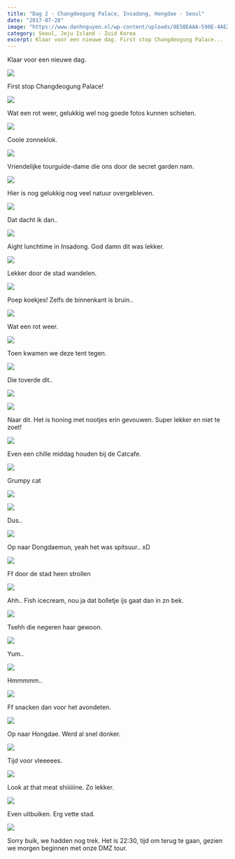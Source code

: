 ```yaml
---
title: "Dag 2 - Changdeogung Palace, Insadong, Hongdae - Seoul"
date: "2017-07-28"
image: "https://www.danhnguyen.nl/wp-content/uploads/8E50EAAA-590E-4AE2-9A6C-543B6DDAF0EE.jpg"
category: Seoul, Jeju Island - Zuid Korea
excerpt: Klaar voor een nieuwe dag. First stop Changdeogung Palace...
---
```


Klaar voor een nieuwe dag.

![](https://www.danhnguyen.nl/wp-content/uploads/BC022346-572E-4032-964A-CF77E55F53B5-700x394.jpg)

First stop Changdeogung Palace!

![](https://www.danhnguyen.nl/wp-content/uploads/BA2BBED8-D070-41F8-AACC-D81DF11C0D14-700x394.jpg)

Wat een rot weer, gelukkig wel nog goede fotos kunnen schieten.

![](https://www.danhnguyen.nl/wp-content/uploads/9C1A6524-3F1E-4CB5-9EA1-1104B01ACA67-700x394.jpg)

Coole zonneklok.

![](https://www.danhnguyen.nl/wp-content/uploads/7D704D49-ACDB-4A91-8680-C4D859794E71-700x394.jpg)

Vriendelijke tourguide-dame die ons door de secret garden nam.

![](https://www.danhnguyen.nl/wp-content/uploads/CDBEDB57-1246-4B48-89B2-D85CDACD1937-700x394.jpg)

Hier is nog gelukkig nog veel natuur overgebleven.

![](https://www.danhnguyen.nl/wp-content/uploads/6649A8A1-8435-4691-8514-E2E4D2358744-700x394.jpg)

Dat dacht ik dan..

![](https://www.danhnguyen.nl/wp-content/uploads/C82597CC-E0D2-4994-9F2D-27289CBE26F4-700x394.jpg)

Aight lunchtime in Insadong. God damn dit was lekker.

![](https://www.danhnguyen.nl/wp-content/uploads/16561198-5DC4-43E8-9991-EEF01B16396C-700x394.jpg)

Lekker door de stad wandelen.

![](https://www.danhnguyen.nl/wp-content/uploads/D2B9B858-5C05-4D7B-B605-8A1EBF4C2F8E-700x394.jpg)

Poep koekjes! Zelfs de binnenkant is bruin..

![](https://www.danhnguyen.nl/wp-content/uploads/65D049DF-1ADB-4077-AE9B-B357515C438A-700x394.jpg)

Wat een rot weer.

![](https://www.danhnguyen.nl/wp-content/uploads/999FC197-0E10-4DDC-8174-FF3578C663DA-700x394.jpg)

Toen kwamen we deze tent tegen.

![](https://www.danhnguyen.nl/wp-content/uploads/2C426148-1700-4F72-AAD9-83C4E1E8F178-700x394.jpg)

Die toverde dit..

![](https://www.danhnguyen.nl/wp-content/uploads/8BAAE98A-4225-4298-BF24-F2704CA41B38-700x394.jpg)


![](https://www.danhnguyen.nl/wp-content/uploads/FAC68725-77D5-43C4-8EFB-56A1CE8EFF1A-700x394.jpg)

Naar dit. Het is honing met nootjes erin gevouwen. Super lekker en niet te zoet!

![](https://www.danhnguyen.nl/wp-content/uploads/C1F86306-6A98-4ED9-8CE8-01D15D1E8486-700x394.jpg)

Even een chille middag houden bij de Catcafe.

![](https://www.danhnguyen.nl/wp-content/uploads/E2B7A923-7AF7-499E-8F77-45B204D67BCD-700x394.jpg)

Grumpy cat

![](https://www.danhnguyen.nl/wp-content/uploads/4C54F71E-634C-4ED3-9BFC-91AB7E7361DE-700x394.jpg)

![](https://www.danhnguyen.nl/wp-content/uploads/C87AA9FA-9D22-4A22-9A6E-6164EC2DEC3F-700x394.jpg)

Dus..

![](https://www.danhnguyen.nl/wp-content/uploads/10A67739-C592-4690-BD29-F637A1B35584-700x394.jpg)

Op naar Dongdaemun, yeah het was spitsuur.. xD

![](https://www.danhnguyen.nl/wp-content/uploads/9E24D142-E03C-4AFA-A662-5C83D1C23A92-700x394.jpg)

Ff door de stad heen strollen

![](https://www.danhnguyen.nl/wp-content/uploads/032BA56A-A9F1-44C0-ABFB-BD70E8F26A8E-700x394.jpg)

Ahh.. Fish icecream, nou ja dat bolletje ijs gaat dan in zn bek.

![](https://www.danhnguyen.nl/wp-content/uploads/95220E18-D724-4576-A3A9-FDF6E295FADA-700x394.jpg)

Tsehh die negeren haar gewoon.

![](https://www.danhnguyen.nl/wp-content/uploads/B8409FEB-F722-40D7-B90A-F5CE2322F4E4-700x394.jpg)

Yum..

![](https://www.danhnguyen.nl/wp-content/uploads/2FC22086-8BFC-4974-AFE4-AE3596970DB4-700x394.jpg)

Hmmmmm..

![](https://www.danhnguyen.nl/wp-content/uploads/CEE6CBDE-E29E-4ECE-B548-2D24A7DC7C1B-700x394.jpg)

Ff snacken dan voor het avondeten.

![](https://www.danhnguyen.nl/wp-content/uploads/C64C62E4-8E09-4BB4-BDFF-7E34161E7DC5-700x394.jpg)

Op naar Hongdae. Werd al snel donker.

![](https://www.danhnguyen.nl/wp-content/uploads/47F16EAB-DC5D-4348-8776-7724F678FF6B-700x394.jpg)

Tijd voor vleeeees.

![](https://www.danhnguyen.nl/wp-content/uploads/5CD9342F-96EC-4094-91AA-6E77FB20025D-700x394.jpg)

Look at that meat shiiiiiine. Zo lekker.

![](https://www.danhnguyen.nl/wp-content/uploads/0A5F137B-418A-49B7-A974-3556C0B7D06D-700x394.jpg)

Even uitbuiken. Erg vette stad.

![](https://www.danhnguyen.nl/wp-content/uploads/8E50EAAA-590E-4AE2-9A6C-543B6DDAF0EE-700x394.jpg)

Sorry buik, we hadden nog trek. Het is 22:30, tijd om terug te gaan, gezien we morgen beginnen met onze DMZ tour.
